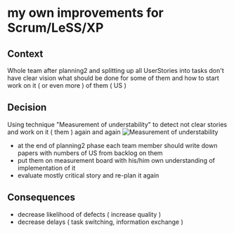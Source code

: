 # my own improvements for Scrum/LeSS/XP

## Context
Whole team after planning2 and splitting up all UserStories into tasks don't have clear vision what should be done for some of them and how to start work on it ( or even more ) of them ( US )

## Decision
Using technique "Measurement of understability" to detect not clear stories and work on it ( them ) again and again
![Measurement of understability](https://i.postimg.cc/GhQsYYVW/sketch1563428744901.png)
* at the end of planning2 phase each team member should write down papers with numbers of US from backlog on them
* put them on measurement board with his/him own understanding of implementation of it
* evaluate mostly critical story and re-plan it again


## Consequences
* decrease likelihood of defects ( increase quality )
* decrease delays ( task switching, information exchange )
